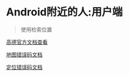 # Android附近的人:用户端
>使用检索位置

[高德官方文档查看](https://lbs.amap.com/api/android-sdk/guide/map-tools/nearby)

[地图错误码文档](https://lbs.amap.com/api/android-sdk/guide/map-tools/error-code)

[定位错误码文档](https://lbs.amap.com/api/android-location-sdk/guide/utilities/errorcode)